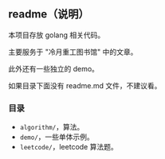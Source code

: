 ## readme（说明）

本项目存放 golang 相关代码。

主要服务于 "冷月重工图书馆" 中的文章。

此外还有一些独立的 demo。

如果目录下面没有 readme.md 文件，不建议看。

### 目录

- `algorithm/`，算法。
- `demo/`，一些单体示例。
- `leetcode/`，leetcode 算法题。
